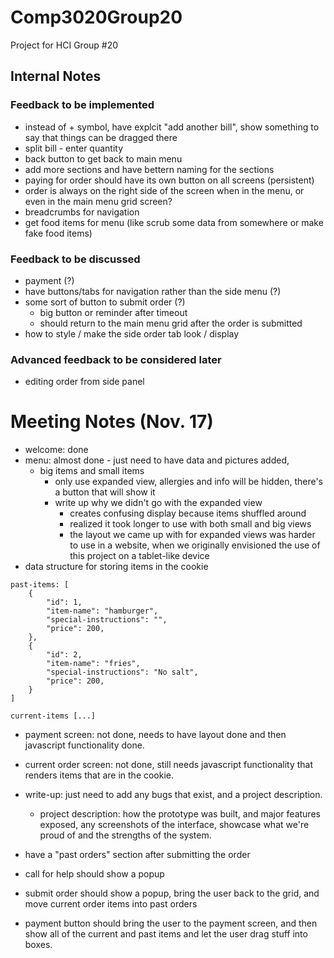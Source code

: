 # Comp3020Group20
Project for HCI Group #20

## Internal Notes
### Feedback to be implemented
- instead of + symbol, have explcit "add another bill", show something to say that things can be dragged there
- split bill - enter quantity 
- back button to get back to main menu
- add more sections and have bettern naming for the sections
- paying for order should have its own button on all screens (persistent)
- order is always on the right side of the screen when in the menu, or even in the main menu grid screen? 
- breadcrumbs for navigation
- get food items for menu (like scrub some data from somewhere or make fake food items)

### Feedback to be discussed
- payment (?)
- have buttons/tabs for navigation rather than the side menu (?)
- some sort of button to submit order (?)
	- big button or reminder after timeout
	- should return to the main menu grid after the order is submitted
- how to style / make the side order tab look / display

### Advanced feedback to be considered later
- editing order from side panel

# Meeting Notes (Nov. 17)

- welcome: done
- menu: almost done - just need to have data and pictures added, 
	- big items and small items
		- only use expanded view, allergies and info will be hidden, there's a button that will show it
		- write up why we didn't go with the expanded view
			- creates confusing display because items shuffled around
			- realized it took longer to use with both small and big views
			- the layout we came up with for expanded views was harder to use in a website, when we originally envisioned the use of this project on a tablet-like device
- data structure for storing items in the cookie

```
past-items: [
	{
		"id": 1,
		"item-name": "hamburger",
		"special-instructions": "",
		"price": 200,
	},
	{
		"id": 2,
		"item-name": "fries",
		"special-instructions": "No salt",
		"price": 200,
	}
]

current-items [...]
```

- payment screen: not done, needs to have layout done and then javascript functionality done.
- current order screen: not done, still needs javascript functionality that renders items that are in the cookie.
- write-up: just need to add any bugs that exist, and a project description.
	- project description: how the prototype was built, and major features exposed, any screenshots of the interface, showcase what we're proud of and the strengths of the system.
	
- have a "past orders" section after submitting the order
- call for help should show a popup
- submit order should show a popup, bring the user back to the grid, and move current order items into past orders
- payment button should bring the user to the payment screen, and then show all of the current and past items and let the user drag stuff into boxes. 

